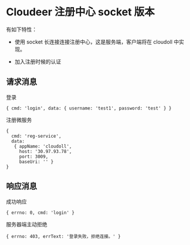 # Cloudeer 注册中心 socket 版本

有如下特性：

* 使用 socket 长连接连接注册中心，这是服务端，客户端将在 cloudoll 中实现。

* 加入注册时候的认证



## 请求消息


登录

```
{ cmd: 'login', data: { username: 'test1', password: 'test' } }
```

注册微服务

```
{ 
  cmd: 'reg-service',
  data:
   { appName: 'cloudoll',
     host: '30.97.93.78',
     port: 3009,
     baseUri: '' } 
}
```

## 响应消息

成功响应

```
{ errno: 0, cmd: 'login' }
```

服务器端主动拒绝

```
{ errno: 403, errText: '登录失败，拒绝连接。' }
```

